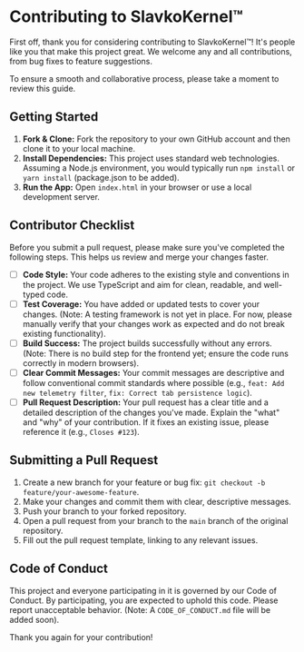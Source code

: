 # Contributing to SlavkoKernel™

First off, thank you for considering contributing to SlavkoKernel™! It's people like you that make this project great. We welcome any and all contributions, from bug fixes to feature suggestions.

To ensure a smooth and collaborative process, please take a moment to review this guide.

## Getting Started

1.  **Fork & Clone:** Fork the repository to your own GitHub account and then clone it to your local machine.
2.  **Install Dependencies:** This project uses standard web technologies. Assuming a Node.js environment, you would typically run `npm install` or `yarn install` (package.json to be added).
3.  **Run the App:** Open `index.html` in your browser or use a local development server.

## Contributor Checklist

Before you submit a pull request, please make sure you've completed the following steps. This helps us review and merge your changes faster.

-   [ ] **Code Style:** Your code adheres to the existing style and conventions in the project. We use TypeScript and aim for clean, readable, and well-typed code.
-   [ ] **Test Coverage:** You have added or updated tests to cover your changes. (Note: A testing framework is not yet in place. For now, please manually verify that your changes work as expected and do not break existing functionality).
-   [ ] **Build Success:** The project builds successfully without any errors. (Note: There is no build step for the frontend yet; ensure the code runs correctly in modern browsers).
-   [ ] **Clear Commit Messages:** Your commit messages are descriptive and follow conventional commit standards where possible (e.g., `feat: Add new telemetry filter`, `fix: Correct tab persistence logic`).
-   [ ] **Pull Request Description:** Your pull request has a clear title and a detailed description of the changes you've made. Explain the "what" and "why" of your contribution. If it fixes an existing issue, please reference it (e.g., `Closes #123`).

## Submitting a Pull Request

1.  Create a new branch for your feature or bug fix: `git checkout -b feature/your-awesome-feature`.
2.  Make your changes and commit them with clear, descriptive messages.
3.  Push your branch to your forked repository.
4.  Open a pull request from your branch to the `main` branch of the original repository.
5.  Fill out the pull request template, linking to any relevant issues.

## Code of Conduct

This project and everyone participating in it is governed by our Code of Conduct. By participating, you are expected to uphold this code. Please report unacceptable behavior. (Note: A `CODE_OF_CONDUCT.md` file will be added soon).

Thank you again for your contribution!